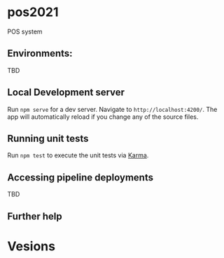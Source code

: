# pos2021

POS system

## Environments:

TBD

## Local Development server

Run `npm serve` for a dev server. Navigate to `http://localhost:4200/`. The app will automatically reload if you change any of the source files.

## Running unit tests

Run `npm test` to execute the unit tests via [Karma](https://karma-runner.github.io).

## Accessing pipeline deployments

TBD

## Further help

# Vesions
